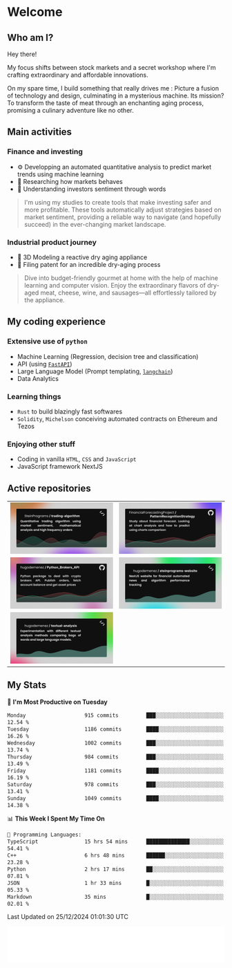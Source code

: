 # Welcome 

## Who am I?

Hey there! 

My focus shifts between stock markets and a secret workshop where I'm crafting extraordinary and affordable innovations. 



On my spare time, I build something that really drives me :
Picture a fusion of technology and design, culminating in a mysterious machine. 
Its mission? To transform the taste of meat through an enchanting aging process, promising a culinary adventure like no other.

## Main activities

### Finance and investing
* ⚙️ Developping an automated quantitative analysis to predict market trends using machine learning
* 📝 Researching how markets behaves
* 🧠 Understanding investors sentiment through words

> I'm using my studies to create tools that make investing safer and more profitable. These tools automatically adjust strategies based on market sentiment, providing a reliable way to navigate (and hopefully succeed) in the ever-changing market landscape.

### Industrial product journey
* 🚀 3D Modeling a reactive dry aging appliance
* 📎 Filing patent for an incredible dry-aging process

> Dive into budget-friendly gourmet at home with the help of machine learning and computer vision. Enjoy the extraordinary flavors of dry-aged meat, cheese, wine, and sausages—all effortlessly tailored by the appliance.

## My coding experience

### Extensive use of `python` 

* Machine Learning (Regression, decision tree and classification)
* API (using [`FastAPI`](https://fastapi.tiangolo.com))
* Large Language Model (Prompt templating, [`langchain`](https://python.langchain.com/docs/get_started/introduction))
* Data Analytics

### Learning things

* `Rust` to build blazingly fast softwares
* `Solidity`, `Michelson` conceiving automated contracts on Ethereum and Tezos

### Enjoying other stuff

* Coding in vanilla `HTML`, `CSS` and `JavaScript` 
* JavaScript framework NextJS
  
## Active repositories
|||
| ------------- | ------------- |
|[![Python Trading Algorithm](assets/base_python_architecture.png)](https://github.com/SteinPrograms/base-python-architecture)|[![Quantitative Prediction](assets/pattern_recognition_strategy.png)](https://github.com/FinancialForecastingProject/PatternRecognitionStrategy.git)|
|[![Broker SDK](assets/python_brokers_api.png)](https://github.com/hugodemenez/Python_Brokers_API)|[![NextJS Website](assets/steinprograms-website.png)](https://github.com/hugodemenez/steinprograms-website)|
|[![Textual](assets/textual-analysis.png)](https://github.com/hugodemenez/textual-analysis)||


## My Stats

<!--START_SECTION:waka-->
📅 **I'm Most Productive on Tuesday** 

```text
Monday                   915 commits         ███░░░░░░░░░░░░░░░░░░░░░░   12.54 % 
Tuesday                  1186 commits        ████░░░░░░░░░░░░░░░░░░░░░   16.26 % 
Wednesday                1002 commits        ███░░░░░░░░░░░░░░░░░░░░░░   13.74 % 
Thursday                 984 commits         ███░░░░░░░░░░░░░░░░░░░░░░   13.49 % 
Friday                   1181 commits        ████░░░░░░░░░░░░░░░░░░░░░   16.19 % 
Saturday                 978 commits         ███░░░░░░░░░░░░░░░░░░░░░░   13.41 % 
Sunday                   1049 commits        ████░░░░░░░░░░░░░░░░░░░░░   14.38 % 
```


📊 **This Week I Spent My Time On** 

```text
💬 Programming Languages: 
TypeScript               15 hrs 54 mins      ██████████████░░░░░░░░░░░   54.41 % 
C++                      6 hrs 48 mins       ██████░░░░░░░░░░░░░░░░░░░   23.28 % 
Python                   2 hrs 17 mins       ██░░░░░░░░░░░░░░░░░░░░░░░   07.81 % 
JSON                     1 hr 33 mins        █░░░░░░░░░░░░░░░░░░░░░░░░   05.33 % 
Markdown                 35 mins             █░░░░░░░░░░░░░░░░░░░░░░░░   02.01 % 
```


 Last Updated on 25/12/2024 01:01:30 UTC
<!--END_SECTION:waka-->

![Coding metrics](metrics.plugin.wakatime.svg)

